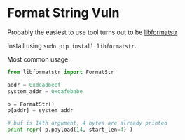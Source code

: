 Format String Vuln
==================

Probably the easiest to use tool turns out to be [libformatstr](https://github.com/hellman/libformatstr)

Install using `sudo pip install libformatstr`.

Most common usage:

```python
from libformatstr import FormatStr

addr = 0xdeadbeef
system_addr = 0xcafebabe

p = FormatStr()
p[addr] = system_addr

# buf is 14th argument, 4 bytes are already printed
print repr( p.payload(14, start_len=4) )
```
